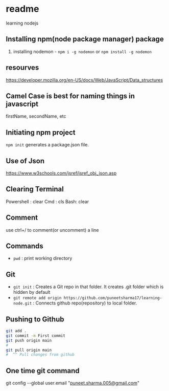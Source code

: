# readme

learning nodejs

## Installing npm(node package manager) package

1. installing nodemon - `npm i -g nodemon` or `npm install -g nodemon`

## resourves

https://developer.mozilla.org/en-US/docs/Web/JavaScript/Data_structures

## Camel Case is best for naming things in javascript

firstName, secondName, etc

## Initiating npm project

`npm init` generates a package.json file.

## Use of Json

https://www.w3schools.com/jsref/jsref_obj_json.asp

## Clearing Terminal

Powershell : clear
Cmd : cls
Bash: clear

## Comment

use ctrl+/ to comment(or uncomment) a line

## Commands

- `pwd` : print working directory

## Git

- `git init` : Creates a Git repo in that folder. It creates .git folder which is hidden by default
- `git remote add origin https://github.com/puneetsharma17/learning-node.git` : Connects github repo(repository) to local folder.

## Pushing to Github

```bash
git add .
git commit -m First commit
git push origin main
#
git pull origin main
#  ^^ Pull changes from github
```

## One time git command

git config --global user.email "puneet.sharma.005@gmail.com"
